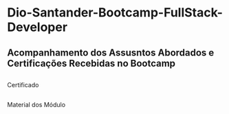 # Dio-Santander-Bootcamp-FullStack-Developer
##
## Acompanhamento dos Assusntos Abordados e Certificações Recebidas no Bootcamp
##
Certificado
##
Material dos Módulo
